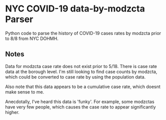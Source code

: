 # NYC COVID-19 data-by-modzcta Parser
Python code to parse the history of COVID-19 cases rates by modzcta prior to 8/8 from NYC DOHMH.

## Notes
Data for modzcta case rate does not exist prior to 5/18.  There is case rate data at the borough level.  I'm still looking to find case counts by modzcta, which could be converted to case rate by using the population data.

Also note that this data appears to be a cumulative case rate, which doesnt make sense to me.

Anecdotally, I've heard this data is 'funky'.  For example, some modzctas have very few people, which causes the case rate to appear significantly higher.
